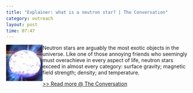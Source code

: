 ```yaml
---
title: "Explainer: what is a neutron star? | The Conversation"
category: outreach
layout: post
time: 07:47
---
```

<!-- header generated from blosxom format post; make_header.pl 23.1.2022 -->
<p>
  <!---- Begin .post ---->
<img src="/images/pulsar1-3_100.jpg" width="100" align="left">
Neutron stars are arguably the most exotic objects in the universe. Like one of those annoying friends who seemingly must overachieve in every aspect of life, neutron stars exceed in almost every category: surface gravity; magnetic field strength; density; and temperature.
<p>
<!-- --------------------------------------------------------- -->
<a href="https://theconversation.com/explainer-what-is-a-neutron-star-29341">&gt;&gt; Read more @ The Conversation</a>
<p>
